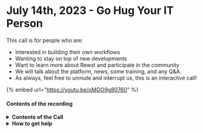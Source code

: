 # July 14th, 2023 - Go Hug Your IT Person

This call is for people who are:

* Interested in building their own workflows
* Wanting to stay on top of new developments
* Want to learn more about Rewst and participate in the community
* We will talk about the platform, news, some training, and any Q\&A.
* As always, feel free to unmute and interrupt us, this is an interactive call!

{% embed url="https://youtu.be/oMGO9g80760" %}

#### Contents of the recording

<details>

<summary><strong>Contents of the Call</strong></summary>

In this call, we cover the following:

* 🐔 Aharon kicks off the Open Mic and officially establish time savings as part of the default intro&#x20;
* 🚀 Nick Provides Dev Updates&#x20;
* 🏫 Brandon provides Cluck-U Updates&#x20;
* 🔒 Kelvin shows a workflow that implements Local Administrator Password Solution (LAPS) across tenants&#x20;
* 👥 Brandon from eTop shows implementing Organization Variables to authorize users to onboard/offboard other users.&#x20;
* 📊 Jared shows a dashboard that displays the business metrics that Rewst impacts in his organization&#x20;
* ⛩️ Tim shows a new Rewst Jinja filter&#x20;
* 📢 Encore with extra questions at the end

</details>

<details>

<summary><strong>How to get help</strong></summary>

Resources:

* Getting Started: [https://docs.rewst.help/cluck-university/getting-started](https://docs.rewst.help/cluck-university/getting-started)
* Rewst Foundations Training: [https://docs.rewst.help/cluck-university/rewst-foundations-10x](https://docs.rewst.help/cluck-university/rewst-foundations-10x)
* Chat (Discord): [https://discord.gg/rewst](https://discord.gg/rewst)
  * Private #\{{ msp \}} channel
  * \#the-kewp
* Email to create Tickets: [the\_roc@rewst.io](mailto:the\_roc@rewst.io)

Cluck U Sign-ups:

* All 100 Series Courses are now available: [https://calendly.com/cluck-u/](https://calendly.com/cluck-u/)

Feature + Integration Requests: [https://rewst.canny.io](https://rewst.canny.io)

</details>
